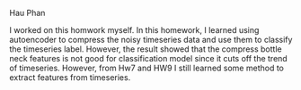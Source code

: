 Hau Phan

I worked on this homwork myself. In this homework, I learned using autoencoder to compress the noisy timeseries data and use them to classify the timeseries label. However, the result showed that the compress bottle neck features is not good for classification model since it cuts off the trend of timeseries. However, from Hw7 and HW9 I still learned some method to extract features from timeseries.
